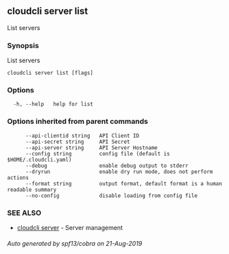 ## cloudcli server list

List servers

### Synopsis

List servers

```
cloudcli server list [flags]
```

### Options

```
  -h, --help   help for list
```

### Options inherited from parent commands

```
      --api-clientid string   API Client ID
      --api-secret string     API Secret
      --api-server string     API Server Hostname
      --config string         config file (default is $HOME/.cloudcli.yaml)
      --debug                 enable debug output to stderr
      --dryrun                enable dry run mode, does not perform actions
      --format string         output format, default format is a human readable summary
      --no-config             disable loading from config file
```

### SEE ALSO

* [cloudcli server](cloudcli_server.md)	 - Server management

###### Auto generated by spf13/cobra on 21-Aug-2019
